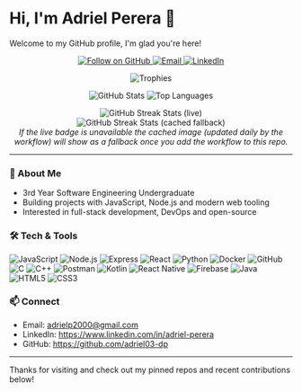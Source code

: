 # Hi, I'm Adriel Perera 🦦

Welcome to my GitHub profile, I'm glad you're here!

<p align="center">
  <!-- Social / contact badges -->
  <a href="https://github.com/adriel03-dp">
    <img src="https://img.shields.io/github/followers/adriel03-dp?label=Follow&style=social" alt="Follow on GitHub" />
  </a>
  <a href="mailto:adrielp2000@gmail.com">
    <img src="https://img.shields.io/badge/Email-adrielp2000@gmail.com-blue?style=flat-square&logo=gmail" alt="Email" />
  </a>
  <a href="https://www.linkedin.com/in/adriel-perera">
    <img src="https://img.shields.io/badge/LinkedIn-Adriel%20Perera-0A66C2?style=flat-square&logo=linkedin" alt="LinkedIn" />
  </a>
</p>

<p align="center">
  <!-- Profile trophy -->
  <img src="https://github-profile-trophy.vercel.app/?username=adriel03-dp&theme=onedark" alt="Trophies" />
</p>

<p align="center">
  <!-- GitHub stats + top languages -->
  <img src="https://github-readme-stats.vercel.app/api?username=adriel03-dp&show_icons=true&count_private=true&theme=onedark" alt="GitHub Stats" />
  <img src="https://github-readme-stats.vercel.app/api/top-langs/?username=adriel03-dp&hide=Jupyter%20Notebook&layout=compact&langs_count=10&theme=onedark" alt="Top Languages" />
</p>

<p align="center">
  <!-- Streak stats: use a more reliable mirror as the primary live badge, and show a repo-hosted cached fallback below.
       After you add the included workflow, the cached image will be available at:
       https://raw.githubusercontent.com/adriel03-dp/adriel03-dp/main/assets/streak.png -->
  <!-- Live external badge (mirror) -->
  <img src="https://streak-stats.demolab.com?user=adriel03-dp&theme=dark" alt="GitHub Streak Stats (live)" />

  <br/>

  <!-- Cached fallback served from this repository (updated by a GitHub Action). Keep both so one displays if the other is down. -->
  <img src="https://raw.githubusercontent.com/adriel03-dp/adriel03-dp/main/assets/streak.png" alt="GitHub Streak Stats (cached fallback)" />

  <br/>
  <em>If the live badge is unavailable the cached image (updated daily by the workflow) will show as a fallback once you add the workflow to this repo.</em>
</p>

---

### 🚀 About Me
- 3rd Year Software Engineering Undergraduate
- Building projects with JavaScript, Node.js and modern web tooling
- Interested in full-stack development, DevOps and open-source

### 🛠️ Tech & Tools
<p>
  <img src="https://img.shields.io/badge/JavaScript-F7DF1E?style=for-the-badge&logo=javascript&logoColor=black" alt="JavaScript" />
  <img src="https://img.shields.io/badge/Node.js-339933?style=for-the-badge&logo=node.js&logoColor=white" alt="Node.js" />
  <img src="https://img.shields.io/badge/Express-000000?style=for-the-badge&logo=express&logoColor=white" alt="Express" />
  <img src="https://img.shields.io/badge/React-61DAFB?style=for-the-badge&logo=react&logoColor=black" alt="React" />
  <img src="https://img.shields.io/badge/Python-3776AB?style=for-the-badge&logo=python&logoColor=white" alt="Python" />
  <img src="https://img.shields.io/badge/Docker-0db7ed?style=for-the-badge&logo=docker&logoColor=white" alt="Docker" />
  <img src="https://img.shields.io/badge/GitHub-GitHub-181717?style=for-the-badge&logo=github&logoColor=white" alt="GitHub" />
 
  <img src="https://img.shields.io/badge/C-00599C?style=for-the-badge&logo=c&logoColor=white" alt="C" />
  <img src="https://img.shields.io/badge/C++-00599C?style=for-the-badge&logo=cplusplus&logoColor=white" alt="C++" />
  <img src="https://img.shields.io/badge/Postman-FF6C37?style=for-the-badge&logo=postman&logoColor=white" alt="Postman" />
  <img src="https://img.shields.io/badge/Kotlin-0095D5?style=for-the-badge&logo=kotlin&logoColor=white" alt="Kotlin" />
  <img src="https://img.shields.io/badge/React%20Native-61DAFB?style=for-the-badge&logo=react&logoColor=black" alt="React Native" />
  <img src="https://img.shields.io/badge/Firebase-FFCA28?style=for-the-badge&logo=firebase&logoColor=black" alt="Firebase" />
  <img src="https://img.shields.io/badge/Java-007396?style=for-the-badge&logo=java&logoColor=white" alt="Java" />
  <img src="https://img.shields.io/badge/HTML5-E34F26?style=for-the-badge&logo=html5&logoColor=white" alt="HTML5" />
  <img src="https://img.shields.io/badge/CSS3-1572B6?style=for-the-badge&logo=css3&logoColor=white" alt="CSS3" />
</p>

### 📫 Connect
- Email: adrielp2000@gmail.com
- LinkedIn: https://www.linkedin.com/in/adriel-perera
- GitHub: https://github.com/adriel03-dp

---

Thanks for visiting and check out my pinned repos and recent contributions below!
